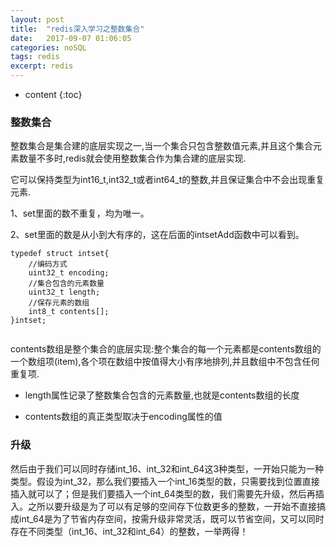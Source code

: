 ```yaml
---
layout: post
title:  "redis深入学习之整数集合"
date:   2017-09-07 01:06:05
categories: noSQL
tags: redis
excerpt: redis
---
```



* content
{:toc}


### 整数集合

整数集合是集合建的底层实现之一,当一个集合只包含整数值元素,并且这个集合元素数量不多时,redis就会使用整数集合作为集合建的底层实现.

它可以保持类型为int16_t,int32_t或者int64_t的整数,并且保证集合中不会出现重复元素.

1、set里面的数不重复，均为唯一。

2、set里面的数是从小到大有序的，这在后面的intsetAdd函数中可以看到。


```
typedef struct intset{
	//编码方式
	uint32_t encoding;
	//集合包含的元素数量
	uint32_t length;
	//保存元素的数组
	int8_t contents[];
}intset;


```

contents数组是整个集合的底层实现:整个集合的每一个元素都是contents数组的一个数组项(item),各个项在数组中按值得大小有序地排列,并且数组中不包含任何重复项.


- length属性记录了整数集合包含的元素数量,也就是contents数组的长度

- contents数组的真正类型取决于encoding属性的值


### 升级

然后由于我们可以同时存储int_16、int_32和int_64这3种类型，一开始只能为一种类型。假设为int_32，那么我们要插入一个int_16类型的数，只需要找到位置直接插入就可以了；但是我们要插入一个int_64类型的数，我们需要先升级，然后再插入。之所以要升级是为了可以有足够的空间存下位数更多的整数，一开始不直接搞成int_64是为了节省内存空间，按需升级非常灵活，既可以节省空间，又可以同时存在不同类型（int_16、int_32和int_64）的整数，一举两得！

